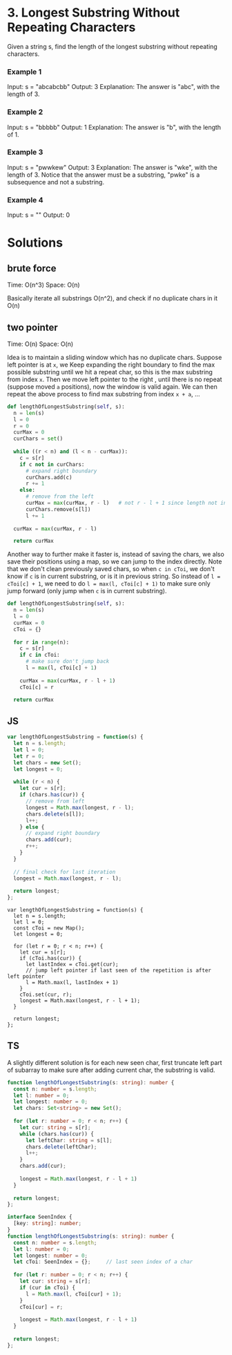 # 3. Longest Substring Without Repeating Characters
Given a string s, find the length of the longest substring without repeating characters.

### Example 1
Input: s = "abcabcbb"
Output: 3
Explanation: The answer is "abc", with the length of 3.

### Example 2
Input: s = "bbbbb"
Output: 1
Explanation: The answer is "b", with the length of 1.

### Example 3
Input: s = "pwwkew"
Output: 3
Explanation: The answer is "wke", with the length of 3.
Notice that the answer must be a substring, "pwke" is a subsequence and not a substring.

### Example 4
Input: s = ""
Output: 0

# Solutions

## brute force
Time: O(n^3)
Space: O(n)

Basically iterate all substrings O(n^2), and check if no duplicate chars in it O(n)

## two pointer
Time: O(n)
Space: O(n)

Idea is to maintain a sliding window which has no duplicate chars. Suppose left pointer is at `x`, we Keep expanding the right boundary to find the max possible substring until we hit a repeat char, so this is the max substring from index `x`. Then we move left pointer to the right , until there is no repeat (suppose moved `a` positions), now the window is valid again. We can then repeat the above process to find max substring from index `x + a`, ...

```py
def lengthOfLongestSubstring(self, s):
  n = len(s)
  l = 0
  r = 0
  curMax = 0
  curChars = set()
  
  while ((r < n) and (l < n - curMax)):
    c = s[r]
    if c not in curChars:
      # expand right boundary
      curChars.add(c)
      r += 1
    else:
      # remove from the left
      curMax = max(curMax, r - l)   # not r - l + 1 since length not includes r
      curChars.remove(s[l])
      l += 1
  
  curMax = max(curMax, r - l)

  return curMax
```

Another way to further make it faster is, instead of saving the chars, we also save their positions using a map, so we can jump to the index directly. Note that we don't clean previously saved chars, so when `c in cToi`, we don't know if `c` is in current substring, or is it in previous string. So instead of `l = cToi[c] + 1`, we need to do `l = max(l, cToi[c] + 1)` to make sure only jump forward (only jump when `c` is in current substring).
```py
def lengthOfLongestSubstring(self, s):
  n = len(s)
  l = 0
  curMax = 0
  cToi = {}
  
  for r in range(n):
    c = s[r]
    if c in cToi:
      # make sure don't jump back
      l = max(l, cToi[c] + 1)
    
    curMax = max(curMax, r - l + 1)
    cToi[c] = r

  return curMax
```

## JS
```js
var lengthOfLongestSubstring = function(s) {
  let n = s.length;
  let l = 0;
  let r = 0;
  let chars = new Set();
  let longest = 0;
  
  while (r < n) {
    let cur = s[r];
    if (chars.has(cur)) {
      // remove from left
      longest = Math.max(longest, r - l);
      chars.delete(s[l]);
      l++;
    } else {
      // expand right boundary
      chars.add(cur);
      r++;
    }
  }
  
  // final check for last iteration
  longest = Math.max(longest, r - l);
  
  return longest;
};
```

```JS
var lengthOfLongestSubstring = function(s) {
  let n = s.length;
  let l = 0;
  const cToi = new Map();
  let longest = 0;
  
  for (let r = 0; r < n; r++) {
    let cur = s[r];
    if (cToi.has(cur)) {
      let lastIndex = cToi.get(cur);
      // jump left pointer if last seen of the repetition is after left pointer
      l = Math.max(l, lastIndex + 1)
    }
    cToi.set(cur, r);
    longest = Math.max(longest, r - l + 1);
  }
  
  return longest;
};
```

## TS
A slightly different solution is for each new seen char, first truncate left part of subarray to make sure after adding current char, the substring is valid.

```ts
function lengthOfLongestSubstring(s: string): number {
  const n: number = s.length;
  let l: number = 0;
  let longest: number = 0;
  let chars: Set<string> = new Set();
  
  for (let r: number = 0; r < n; r++) {
    let cur: string = s[r];
    while (chars.has(cur)) {
      let leftChar: string = s[l];
      chars.delete(leftChar);
      l++;
    }
    chars.add(cur);
    
    longest = Math.max(longest, r - l + 1)
  }
  
  return longest;
};
```

```ts
interface SeenIndex {
  [key: string]: number;
}
function lengthOfLongestSubstring(s: string): number {
  const n: number = s.length;
  let l: number = 0;
  let longest: number = 0;
  let cToi: SeenIndex = {};     // last seen index of a char
  
  for (let r: number = 0; r < n; r++) {
    let cur: string = s[r];
    if (cur in cToi) {
      l = Math.max(l, cToi[cur] + 1);
    } 
    cToi[cur] = r;
    
    longest = Math.max(longest, r - l + 1)
  }
  
  return longest;
};
```